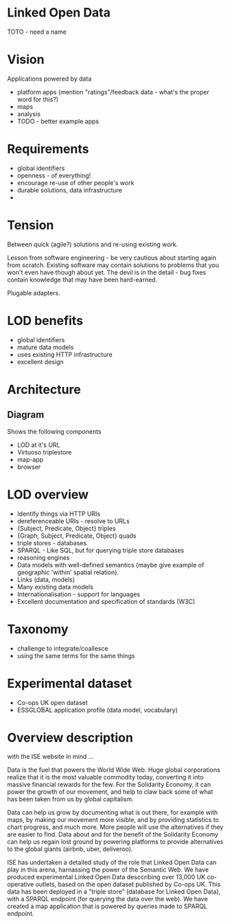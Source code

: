 # Linked Open Data
TOTO - need a name

# Vision

Applications powered by data
- platform apps (mention "ratings"/feedback data - what's the proper word for this?)
- maps
- analysis
- TODO - better example apps

# Requirements

- global identifiers
- openness - of everything!
- encourage re-use of other people's work
- durable solutions, data infrastructure
- 

# Tension

Between quick (agile?) solutions and re-using existing work.

Lesson from software engineering - be very cautious about starting again from scratch.
Existing software may contain solutions to problems that you won't even have though about yet.
The devil is in the detail - bug fixes contain knowledge that may have been hard-earned.

Plugable adapters.

# LOD benefits

- global identifiers
- mature data models
- uses existing HTTP infrastructure
- excellent design

# Architecture

## Diagram

Shows the following components
- LOD at it's URL
- Virtuoso triplestore
- map-app
- browser

# LOD overview

- Identify things via HTTP URIs
- dereferenceable URIs - resolve to URLs
- {Subject, Predicate, Object} triples
- {Graph, Subject, Predicate, Object} quads
- triple stores - databases
- SPARQL - Like SQL, but for querying triple store databases
- reasoning engines
- Data models with well-defined semantics (maybe give example of geographic 'within' spatial relation).
- Links (data, models)
- Many existing data models
- Internationalisation - support for languages
- Excellent documentation and specification of standards (W3C)

# Taxonomy

- challenge to integrate/coallesce
- using the same terms for the same things

# Experimental dataset

- Co-ops UK open dataset
- ESSGLOBAL application profile (data model, vocabulary)

# Overview description

with the ISE website in mind ...

Data is the fuel that powers the World Wide Web. Huge global corporations realize that it is the most valuable commodity today, converting it into massive financial rewards for the few. 
For the Solidarity Economy, it can power the growth of our movement, and help to claw back some of what has been taken from us by global capitalism.

Data can help us grow by documenting what is out there, for example with maps, by making our movement more visible, and by providing statistics to chart progress, and much more. More people will use the alternatives if they are easier to find.
Data about and for the benefit of the Solidarity Economy can help us regain lost ground by powering platforms to provide alternatives to the global giants (airbnb, uber, deliveroo). 

ISE has undertaken a detailed study of the role that Linked Open Data can play in this arena, harnassing the power of the Semantic Web. We have produced experimental Linked Open Data desccribing over 13,000 UK co-operative outlets, based on the open dataset published by Co-ops UK. This data has been deployed in a "triple store" (database for Linked Open Data), with a SPARQL endpoint (for querying the data over the web). We have created a map application that is powered by queries made to SPARQL endpoint. 
